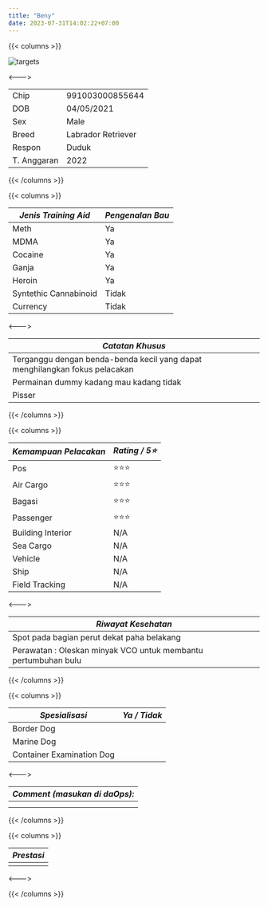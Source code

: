 ```yaml
---
title: "Beny"
date: 2023-07-31T14:02:22+07:00
---
```

{{< columns >}} <!-- begin columns block -->

![targets](/benny.jpeg)

<---> <!-- magic separator, between columns -->


|             |                    |
| ------------- | -------------------- |
| Chip        | 991003000855644    |
| DOB         | 04/05/2021         |
| Sex         | Male               |
| Breed       | Labrador Retriever |
| Respon      | Duduk              |
| T. Anggaran | 2022               |

{{< /columns >}}

{{< columns >}} <!-- begin columns block -->


| ***Jenis Training Aid*** | ***Pengenalan Bau*** |
| -------------------------- | ---------------------- |
| Meth                     | Ya                   |
| MDMA                     | Ya                   |
| Cocaine                  | Ya                   |
| Ganja                    | Ya                   |
| Heroin                   | Ya                   |
| Syntethic Cannabinoid    | Tidak                |
| Currency                 | Tidak                |

<---> <!-- magic separator, between columns -->


| ***Catatan Khusus***                                                        |
| ----------------------------------------------------------------------------- |
| Terganggu dengan benda-benda kecil yang dapat menghilangkan fokus pelacakan |
| Permainan dummy kadang mau kadang tidak                                     |
| Pisser                                                                      |

{{< /columns >}}

{{< columns >}} <!-- begin columns block -->


| ***Kemampuan Pelacakan*** | ***Rating / 5⭐*** |
| --------------------------- | -------------------- |
| Pos                       | ⭐⭐⭐             |
| Air Cargo                 | ⭐⭐⭐             |
| Bagasi                    | ⭐⭐⭐             |
| Passenger                 | ⭐⭐⭐             |
| Building Interior         | N/A                |
| Sea Cargo                 | N/A                |
| Vehicle                   | N/A                |
| Ship                      | N/A                |
| Field Tracking            | N/A                |

<---><!-- magic separator, between columns -->


| ***Riwayat Kesehatan***                                        |
| ---------------------------------------------------------------- |
| Spot pada bagian perut dekat paha belakang                     |
| Perawatan : Oleskan minyak VCO untuk membantu pertumbuhan bulu |

{{< /columns >}}

{{< columns >}} <!-- begin columns block -->


| ***Spesialisasi***        | ***Ya / Tidak*** |
| --------------------------- | ------------------ |
| Border Dog                |                  |
| Marine Dog                |                  |
| Container Examination Dog |                  |

<---> <!-- magic separator, between columns -->


| ***Comment (masukan di daOps):*** |
| ----------------------------------- |
|                                   |
|                                   |

{{< /columns >}}

{{< columns >}} <!-- begin columns block -->


| ***Prestasi*** |
| ---------------- |
|                |

<---> <!-- magic separator, between columns -->

{{< /columns >}}
